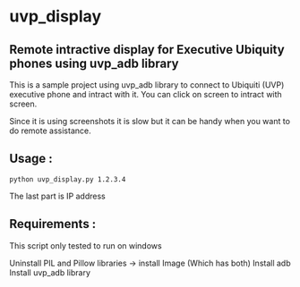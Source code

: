 # uvp_display

## Remote intractive display for Executive Ubiquity phones using uvp_adb library
This is a sample project using uvp_adb library to connect to Ubiquiti (UVP) executive phone and 
intract with it. You can click on screen to intract with screen. 

Since it is using screenshots it is slow but it can be handy when you want to do remote 
assistance. 

## Usage : 
```shell
python uvp_display.py 1.2.3.4
```
The last part is IP address 

## Requirements : 
This script only tested to run on windows

Uninstall PIL and Pillow libraries -> install Image (Which has both)
Install adb 
Install uvp_adb library 
